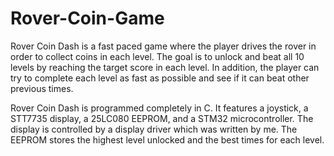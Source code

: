 # Rover-Coin-Game
 
Rover Coin Dash is a fast paced game where the player drives the rover in order to collect coins in each level. The goal is to unlock and beat all 10 levels by reaching the target score in each level. In addition, the player can try to complete each level as fast as possible and see if it can beat other previous times. 

Rover Coin Dash is programmed completely in C. It features a joystick, a STT7735 display, a 25LC080 EEPROM, and a STM32 microcontroller. The display is controlled by a display driver which was written by me. The EEPROM stores the highest level unlocked and the best times for each level. 
